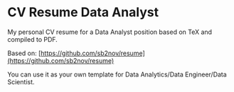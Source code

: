 # CV Resume Data Analyst

My personal CV resume for a Data Analyst position based on TeX and compiled to PDF.

Based on: [https://github.com/sb2nov/resume](https://github.com/sb2nov/resume)

You can use it as your own template for Data Analytics/Data Engineer/Data Scientist.
